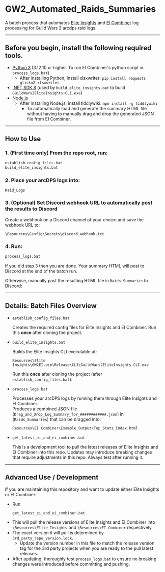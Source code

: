 # GW2_Automated_Raids_Summaries

A batch process that automates [Elite Insights](https://github.com/baaron4/GW2-Elite-Insights-Parser) and [EI Combiner](https://github.com/Drevarr/GW2_EI_log_combiner) log processing for Guild Wars 2 arcdps raid logs.

---
## Before you begin, install the following required tools.

- [Python 3](https://www.python.org/downloads/) (3.12.10 or higher. To run EI Combiner's python script in `process_logs.bat`)
  - After installing Python, install xlsxwriter: `pip install requests glicko2 xlsxwriter`
- [.NET SDK 8](https://dotnet.microsoft.com/en-us/download) (used by `build_elite_insights.bat` to build `GuildWars2EliteInsights-CLI.exe`)
- [Node.js](https://nodejs.org/en/download)
  - After installing Node.js, install tiddlywiki: `npm install -g tiddlywiki`
    - To automatically load and generate the summary HTML file without having to manually drag and drop the generated JSON file from EI Combiner.

---
## How to Use

### 1. (First time only) From the repo root, run:
   ```bat
   establish_config_files.bat
   build_elite_insights.bat
   ``` 
### 2. Place your arcDPS logs into:
   ```
   Raid_Logs
   ```
### 3. (Optional) Set Discord webhook URL to automatically post the results to Discord

   Create a webhook on a Discord channel of your choice and save the webhook URL to:
   ```
   \Resources\Config\Secrets\discord_webhook.txt
   ```
### 4. Run:
   ```bat
   process_logs.bat
   ```
   If you did step 3 then you are done. Your summary HTML will post to Discord at the end of the batch run.

   Otherwise, manually post the resulting HTML file in `Raids_Summaries` to Discord:
   
---
## Details: Batch Files Overview

- `establish_config_files.bat`
  
  Creates the required config files for Elite Insights and EI Combiner.
  Run this **once** after cloning the project.

- `build_elite_insights.bat`
  
  Builds the Elite Insights CLI executable at:  
  ```
  Resources\Elite Insights\GW2EI.bin\Release\CLI\GuildWars2EliteInsights-CLI.exe
  ```
  Run this **once** after cloning the project (after `establish_config_files.bat`).

- `process_logs.bat`
  
  Processes your arcDPS logs by running them through Elite Insights and EI Combiner.  
  Produces a combined JSON file (`Drag_and_Drop_Log_Summary_for_############.json`) in (`Raids_Summaries`) that can be dragged into:  
  ```
  Resources\EI Combiner\Example_Output\Top_Stats_Index.html
  ```

- `get_latest_ei_and_ei_combiner.bat`
  
  This is a development tool to pull the latest releases of Elite Insights and EI Combiner into this repo.
  Updates may introduce breaking changes that require adjustments in this repo.
  Always test after running it.

---

## Advanced Use / Development

If you are maintaining this repository and want to update either Elite Insights or EI Combiner:

- Run:
  ```bat
  get_latest_ei_and_ei_combiner.bat
  ```
- This will pull the release versions of Elite Insights and EI Combiner into `\Resources\Elite Insights` and `\Resources\EI Combiner` respectively.
- The exact version it will pull is determined by `3rd_party_repo_version.lock`.
  -  Update the version number in this file to match the release version tag for the 3rd party projects when you are ready to the pull latest releases.
- After updating, thoroughly test `process_logs.bat` to ensure no breaking changes were introduced before committing and pushing.
